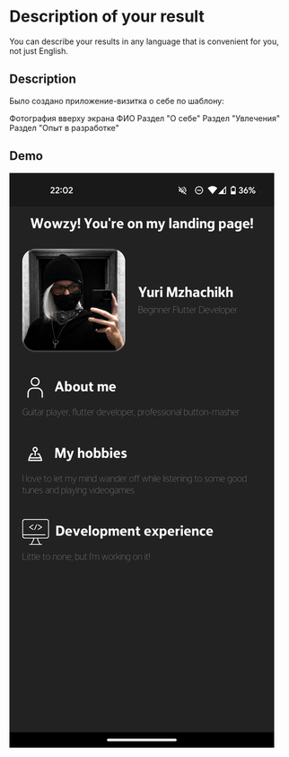 # Description of your result

You can describe your results in any language that is convenient for you, not just English.

## Description

Было создано приложение-визитка о себе по шаблону:

Фотография вверху экрана
ФИО
Раздел "О себе"
Раздел "Увлечения"
Раздел "Опыт в разработке"

## Demo

![Alt text](Screenshot.png)